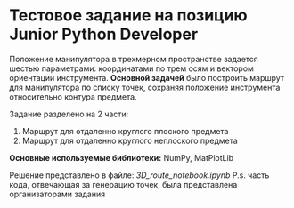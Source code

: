 # Тестовое задание на позицию Junior Python Developer
Положение манипулятора в трехмерном пространстве задается шестью параметрами: координатами по трем осям и вектором ориентации инструмента. **Основной задачей** было построить маршрут для манипулятора по списку точек, сохраняя положение инструмента относительно контура предмета. 

Задание разделено на 2 части: 
1. Маршрут для отдаленно круглого плоского предмета
2. Маршрут для отдаленно круглого неплоского предмета

**Основные используемые библиотеки:** NumPy, MatPlotLib

Решение представлено в файле: *3D_route_notebook.ipynb*
P.s. часть кода, отвечающая за генерацию точек, была представлена организаторами задания
